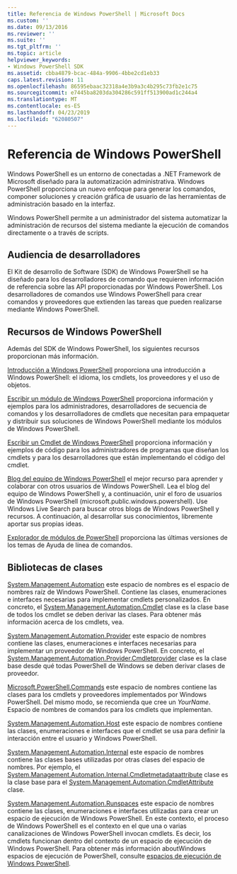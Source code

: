 ```yaml
---
title: Referencia de Windows PowerShell | Microsoft Docs
ms.custom: ''
ms.date: 09/13/2016
ms.reviewer: ''
ms.suite: ''
ms.tgt_pltfrm: ''
ms.topic: article
helpviewer_keywords:
- Windows PowerShell SDK
ms.assetid: cbba4879-bcac-484a-9906-4bbe2cd1eb33
caps.latest.revision: 11
ms.openlocfilehash: 86595ebaac32318a4e3b9a3c4b295c73fb2e1c75
ms.sourcegitcommit: e7445ba8203da304286c591ff513900ad1c244a4
ms.translationtype: MT
ms.contentlocale: es-ES
ms.lasthandoff: 04/23/2019
ms.locfileid: "62080507"
---
```

# <a name="windows-powershell-reference"></a>Referencia de Windows PowerShell

Windows PowerShell es un entorno de conectadas a .NET Framework de Microsoft diseñado para la automatización administrativa. Windows PowerShell proporciona un nuevo enfoque para generar los comandos, componer soluciones y creación gráfica de usuario de las herramientas de administración basado en la interfaz.

Windows PowerShell permite a un administrador del sistema automatizar la administración de recursos del sistema mediante la ejecución de comandos directamente o a través de scripts.

## <a name="developer-audience"></a>Audiencia de desarrolladores

El Kit de desarrollo de Software (SDK) de Windows PowerShell se ha diseñado para los desarrolladores de comando que requieren información de referencia sobre las API proporcionadas por Windows PowerShell. Los desarrolladores de comandos use Windows PowerShell para crear comandos y proveedores que extienden las tareas que pueden realizarse mediante Windows PowerShell.

## <a name="windows-powershell-resources"></a>Recursos de Windows PowerShell

Además del SDK de Windows PowerShell, los siguientes recursos proporcionan más información.

[Introducción a Windows PowerShell](/powershell/scripting/getting-started/getting-started-with-windows-powershell) proporciona una introducción a Windows PowerShell: el idioma, los cmdlets, los proveedores y el uso de objetos.

[Escribir un módulo de Windows PowerShell](./module/writing-a-windows-powershell-module.md) proporciona información y ejemplos para los administradores, desarrolladores de secuencia de comandos y los desarrolladores de cmdlets que necesitan para empaquetar y distribuir sus soluciones de Windows PowerShell mediante los módulos de Windows PowerShell.

[Escribir un Cmdlet de Windows PowerShell](./cmdlet/writing-a-windows-powershell-cmdlet.md) proporciona información y ejemplos de código para los administradores de programas que diseñan los cmdlets y para los desarrolladores que están implementando el código del cmdlet.

[Blog del equipo de Windows PowerShell](https://blogs.msdn.microsoft.com/PowerShell/) el mejor recurso para aprender y colaborar con otros usuarios de Windows PowerShell. Lea el blog del equipo de Windows PowerShell y, a continuación, unir el foro de usuarios de Windows PowerShell (microsoft.public.windows.powershell). Use Windows Live Search para buscar otros blogs de Windows PowerShell y recursos. A continuación, al desarrollar sus conocimientos, libremente aportar sus propias ideas.

[Explorador de módulos de PowerShell](/powershell/module/) proporciona las últimas versiones de los temas de Ayuda de línea de comandos.

## <a name="class-libraries"></a>Bibliotecas de clases

[System.Management.Automation](/dotnet/api/System.Management.Automation) este espacio de nombres es el espacio de nombres raíz de Windows PowerShell. Contiene las clases, enumeraciones e interfaces necesarias para implementar cmdlets personalizados. En concreto, el [System.Management.Automation.Cmdlet](/dotnet/api/System.Management.Automation.Cmdlet) clase es la clase base de todos los cmdlet se deben derivar las clases. Para obtener más información acerca de los cmdlets, vea.

[System.Management.Automation.Provider](/dotnet/api/System.Management.Automation.Provider) este espacio de nombres contiene las clases, enumeraciones e interfaces necesarias para implementar un proveedor de Windows PowerShell. En concreto, el [System.Management.Automation.Provider.Cmdletprovider](/dotnet/api/System.Management.Automation.Provider.CmdletProvider) clase es la clase base desde qué todas PowerShell de Windows se deben derivar clases de proveedor.

[Microsoft.PowerShell.Commands](/dotnet/api/Microsoft.PowerShell.Commands) este espacio de nombres contiene las clases para los cmdlets y proveedores implementados por Windows PowerShell. Del mismo modo, se recomienda que cree un *YourName*. Espacio de nombres de comandos para los cmdlets que implementan.

[System.Management.Automation.Host](/dotnet/api/System.Management.Automation.Host) este espacio de nombres contiene las clases, enumeraciones e interfaces que el cmdlet se usa para definir la interacción entre el usuario y Windows PowerShell.

[System.Management.Automation.Internal](/dotnet/api/System.Management.Automation.Internal) este espacio de nombres contiene las clases bases utilizadas por otras clases del espacio de nombres. Por ejemplo, el [System.Management.Automation.Internal.Cmdletmetadataattribute](/dotnet/api/System.Management.Automation.Internal.CmdletMetadataAttribute) clase es la clase base para el [System.Management.Automation.CmdletAttribute](/dotnet/api/System.Management.Automation.CmdletAttribute) clase.

[System.Management.Automation.Runspaces](/dotnet/api/System.Management.Automation.Runspaces) este espacio de nombres contiene las clases, enumeraciones e interfaces utilizadas para crear un espacio de ejecución de Windows PowerShell. En este contexto, el proceso de Windows PowerShell es el contexto en el que una o varias canalizaciones de Windows PowerShell invocan cmdlets. Es decir, los cmdlets funcionan dentro del contexto de un espacio de ejecución de Windows PowerShell. Para obtener más información aboutWindows espacios de ejecución de PowerShell, consulte [espacios de ejecución de Windows PowerShell](http://msdn.microsoft.com/en-us/a1582cfe-f06d-4aff-adc6-71f49a860ce9).
